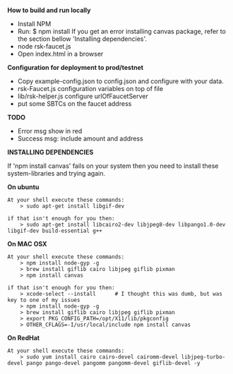 **How to build and run locally**

- Install NPM
- Run: $ npm install 
    If you get an error installing canvas package, refer to the section bellow 'Installing dependencies'.
- node rsk-faucet.js
- Open index.html in a browser


**Configuration for deployment to prod/testnet**
- Copy example-config.json to config.json and configure with your data.
- rsk-Faucet.js configuration variables on top of file
- lib/rsk-helper.js configure urlOfFaucetServer
- put some SBTCs on the faucet address


**TODO**
- Error msg show in red
- Success msg: include amount and address



**INSTALLING DEPENDENCIES**

If 'npm install canvas' fails on your system then you need to install these system-libraries and trying again.


**On ubuntu**

    At your shell execute these commands:
        > sudo apt-get install libgif-dev
 
    if that isn't enough for you then:
        > sudo apt-get install libcairo2-dev libjpeg8-dev libpango1.0-dev libgif-dev build-essential g++


**On MAC OSX**

    At your shell execute these commands:
        > npm install node-gyp -g
        > brew install giflib cairo libjpeg giflib pixman
        > npm install canvas

    if that isn't enough for you then:
        > xcode-select --install      # I thought this was dumb, but was key to one of my issues 
        > npm install node-gyp -g
        > brew install giflib cairo libjpeg giflib pixman
        > export PKG_CONFIG_PATH=/opt/X11/lib/pkgconfig
        > OTHER_CFLAGS=-I/usr/local/include npm install canvas


**On RedHat**

    At your shell execute these commands:
        > sudo yum install cairo cairo-devel cairomm-devel libjpeg-turbo-devel pango pango-devel pangomm pangomm-devel giflib-devel -y

